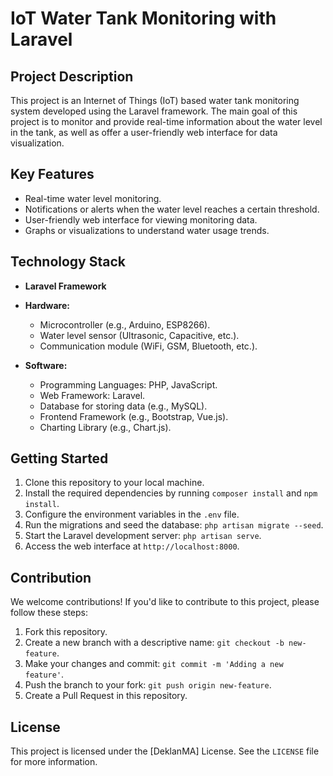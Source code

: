 # IoT Water Tank Monitoring with Laravel

## Project Description
This project is an Internet of Things (IoT) based water tank monitoring system developed using the Laravel framework. The main goal of this project is to monitor and provide real-time information about the water level in the tank, as well as offer a user-friendly web interface for data visualization.

## Key Features
- Real-time water level monitoring.
- Notifications or alerts when the water level reaches a certain threshold.
- User-friendly web interface for viewing monitoring data.
- Graphs or visualizations to understand water usage trends.

## Technology Stack
- **Laravel Framework**
- **Hardware:**
  - Microcontroller (e.g., Arduino, ESP8266).
  - Water level sensor (Ultrasonic, Capacitive, etc.).
  - Communication module (WiFi, GSM, Bluetooth, etc.).

- **Software:**
  - Programming Languages: PHP, JavaScript.
  - Web Framework: Laravel.
  - Database for storing data (e.g., MySQL).
  - Frontend Framework (e.g., Bootstrap, Vue.js).
  - Charting Library (e.g., Chart.js).

## Getting Started
1. Clone this repository to your local machine.
2. Install the required dependencies by running `composer install` and `npm install`.
3. Configure the environment variables in the `.env` file.
4. Run the migrations and seed the database: `php artisan migrate --seed`.
5. Start the Laravel development server: `php artisan serve`.
6. Access the web interface at `http://localhost:8000`.

## Contribution
We welcome contributions! If you'd like to contribute to this project, please follow these steps:
1. Fork this repository.
2. Create a new branch with a descriptive name: `git checkout -b new-feature`.
3. Make your changes and commit: `git commit -m 'Adding a new feature'`.
4. Push the branch to your fork: `git push origin new-feature`.
5. Create a Pull Request in this repository.

## License
This project is licensed under the [DeklanMA] License. See the `LICENSE` file for more information.

